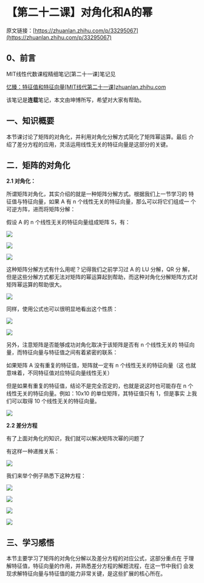 # 【第二十二课】对角化和A的幂

原文链接：[https://zhuanlan.zhihu.com/p/33295067](https://zhuanlan.zhihu.com/p/33295067)

## **0、前言**

MIT线性代数课程精细笔记\[第二十一课\]笔记见

[忆臻：特征值和特征向量\[MIT线代第二十一课\]​zhuanlan.zhihu.com](https://zhuanlan.zhihu.com/p/33205535)

该笔记是**连载**笔记，本文由坤博所写，希望对大家有帮助。

## **一、知识概要**

本节课讨论了矩阵的对角化，并利用对角化分解方式简化了矩阵幂运算。最后 介绍了差分方程的应用，灵活运用线性无关的特征向量是这部分的关键。

## **二．矩阵的对角化**

**2.1 对角化：**

所谓矩阵对角化，其实介绍的就是一种矩阵分解方式。根据我们上一节学习的 特征值与特征向量，如果 A 有 n 个线性无关的特征向量，那么可以将它们组成一 个可逆方阵，进而将矩阵分解：

假设 A 的 n 个线性无关的特征向量组成矩阵 S，有：

![](v2-3809801426af85d9a27f3d50d5d5a334_hd.jpg)

![](v2-8fd32c3e410b85a551b44a990ec45d92_hd.jpg)

![](v2-9a11279ea692173d1b005e1be4f1cbbd_hd.jpg)

这种矩阵分解方式有什么用呢？记得我们之前学习过 A 的 LU 分解，QR 分 解，但是这些分解方式都无法对矩阵的幂运算起到帮助，而这种对角化分解矩阵方式对矩阵幂运算的帮助很大。

![](v2-0335eda2bb86914e5aced90d84a6d183_hd.jpg)

同样，使用公式也可以很明显地看出这个性质：

![](v2-f61b6c8f0f4ff258ea1d537ca3fa3e08_hd.jpg)

![](v2-afd9aac058238fc9758fb109e59940f8_hd.jpg)

另外，注意矩阵是否能够成功对角化取决于该矩阵是否有 n 个线性无关的 特征向量，而特征向量与特征值之间有着紧密的联系：

如果矩阵 A 没有重复的特征值，矩阵就一定有 n 个线性无关的特征向量（这 也就意味着，不同特征值对应特征向量线性无关）

但是如果有重复的特征值，结论不是完全否定的，也就是说这时也可能存在 n 个线性无关的特征向量。例如：10x10 的单位矩阵，其特征值只有 1，但是事实 上我们可以取得 10 个线性无关的特征向量。

![](v2-897ed4d9d1706e3a53f3f169c64238df_hd.jpg)

**2.2 差分方程**

有了上面对角化的知识，我们就可以解决矩阵次幂的问题了

有这样一种递推关系：

![](v2-ed0e9bcf09459f53e2450c827c42908f_hd.jpg)

我们来举个例子熟悉下这种方程：

![](v2-9ba7803d78dcc756b8beb672c5b3ead0_hd.jpg)

![](v2-d9d3c0b56c5a105addae02ef31dc5d10_hd.jpg)

![](v2-5e1c5f5945fed09fb7e5f99e57142eb4_hd.jpg)

![](v2-aac7bb90795842026511dec0b7c028e0_hd.jpg)

## **三、学习感悟**

本节主要学习了矩阵的对角化分解以及差分方程的对应公式，这部分重点在 于理解特征值，特征向量的作用，并熟悉差分方程的解题流程，在这一节中我们 会发现求解特征向量与特征值的能力非常关键，是这些扩展的核心所在。

